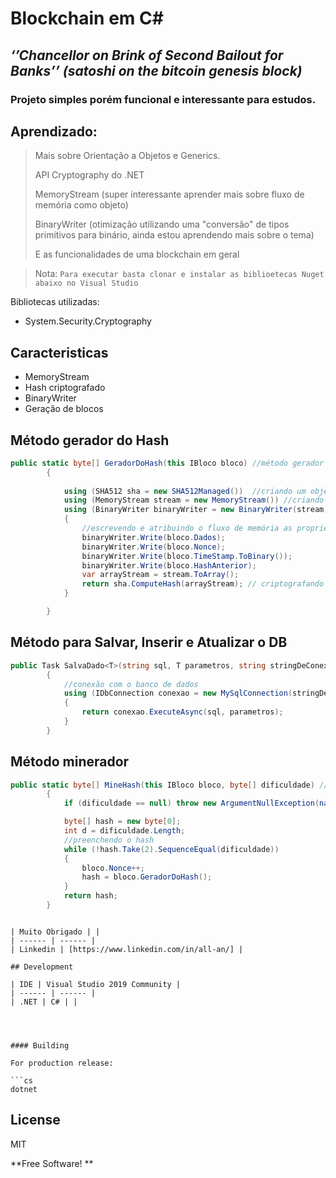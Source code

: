 
# Blockchain em C#

## _‘’Chancellor on Brink of Second Bailout for Banks’’ (satoshi on the bitcoin genesis block)_

### Projeto simples porém funcional e interessante para estudos.

## Aprendizado:

> Mais sobre Orientação a Objetos e Generics.
> 
> API Cryptography do .NET
> 
> MemoryStream (super interessante aprender mais sobre fluxo de memória como objeto)
> 
> BinaryWriter (otimização utilizando uma "conversão" de tipos primitivos para binário, ainda estou aprendendo mais sobre o tema)
> 
> E as funcionalidades de uma blockchain em geral

> Nota: `Para executar basta clonar e instalar as biblioetecas Nuget abaixo no Visual Studio`  

Bibliotecas utilizadas:

- System.Security.Cryptography

## Caracteristicas

- MemoryStream 
- Hash criptografado
- BinaryWriter
- Geração de blocos

## Método gerador do Hash
```cs
public static byte[] GeradorDoHash(this IBloco bloco) //método gerador do hash 
        {
            
            using (SHA512 sha = new SHA512Managed())  //criando um objeto do tipo Hash SHA512 usando a biblioteca Cryptography
            using (MemoryStream stream = new MemoryStream()) //criando um objeto do tipo Fluxo de Memória
            using (BinaryWriter binaryWriter = new BinaryWriter(stream)) // passando o objeto Fluxo de Memória para o objeto Binary Writer
            {
                //escrevendo e atribuindo o fluxo de memória as propriedades do bloco
                binaryWriter.Write(bloco.Dados);
                binaryWriter.Write(bloco.Nonce);
                binaryWriter.Write(bloco.TimeStamp.ToBinary());
                binaryWriter.Write(bloco.HashAnterior);
                var arrayStream = stream.ToArray();
                return sha.ComputeHash(arrayStream); // criptografando o fluxo de memória
            }

        }
```

## Método para Salvar, Inserir e Atualizar o DB
```cs
public Task SalvaDado<T>(string sql, T parametros, string stringDeConexaoDB)
        {
            //conexão com o banco de dados
            using (IDbConnection conexao = new MySqlConnection(stringDeConexaoDB))
            {
                return conexao.ExecuteAsync(sql, parametros);
            }
        }
```

## Método minerador

```cs
public static byte[] MineHash(this IBloco bloco, byte[] dificuldade) //método para mineração do bloco 
        {
            if (dificuldade == null) throw new ArgumentNullException(nameof(dificuldade));

            byte[] hash = new byte[0];
            int d = dificuldade.Length;
            //preenchendo o hash 
            while (!hash.Take(2).SequenceEqual(dificuldade))
            {
                bloco.Nonce++;
                hash = bloco.GeradorDoHash();
            }
            return hash;
        } 
```

```

| Muito Obrigado | |
| ------ | ------ |
| Linkedin | [https://www.linkedin.com/in/all-an/] |

## Development

| IDE | Visual Studio 2019 Community |
| ------ | ------ |
| .NET | C# | |




#### Building

For production release:

```cs
dotnet
```


## License

MIT

**Free Software! **